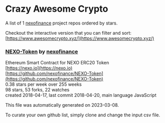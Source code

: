 # Crazy Awesome Crypto
A list of 1 [nexofinance](https://github.com/nexofinance) project repos ordered by stars.  

Checkout the interactive version that you can filter and sort: 
[https://www.awesomecrypto.xyz/](https://www.awesomecrypto.xyz/)  


### [NEXO-Token](https://github.com/nexofinance/NEXO-Token) by [nexofinance](https://github.com/nexofinance)  
Ethereum Smart Contract for NEXO ERC20 Token  
[https://nexo.io](https://nexo.io)  
[https://github.com/nexofinance/NEXO-Token](https://github.com/nexofinance/NEXO-Token)  
0.38 stars per week over 255 weeks  
98 stars, 53 forks, 22 watches  
created 2018-04-17, last commit 2018-04-20, main language JavaScript  


This file was automatically generated on 2023-03-08.  

To curate your own github list, simply clone and change the input csv file.  